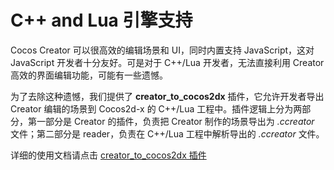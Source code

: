 # C++ and Lua 引擎支持

Cocos Creator 可以很高效的编辑场景和 UI，同时内置支持 JavaScript，这对 JavaScript 开发者十分友好。可是对于 C++/Lua 开发者，无法直接利用 Creator 高效的界面编辑功能，可能有一些遗憾。

为了去除这种遗憾，我们提供了 __creator_to_cocos2dx__ 插件，它允许开发者导出 Creator 编辑的场景到 Cocos2d-x 的 C++/Lua 工程中。插件逻辑上分为两部分，第一部分是 Creator 的插件，负责把 Creator 制作的场景导出为 _.ccreator_ 文件；第二部分是 reader，负责在 C++/Lua 工程中解析导出的 _.ccreator_ 文件。

详细的使用文档请点击 [creator_to_cocos2dx 插件](http://docs.cocos.com/cocos2d-x/manual/zh/editors_and_tools/creator_to_cocos2dx.html)